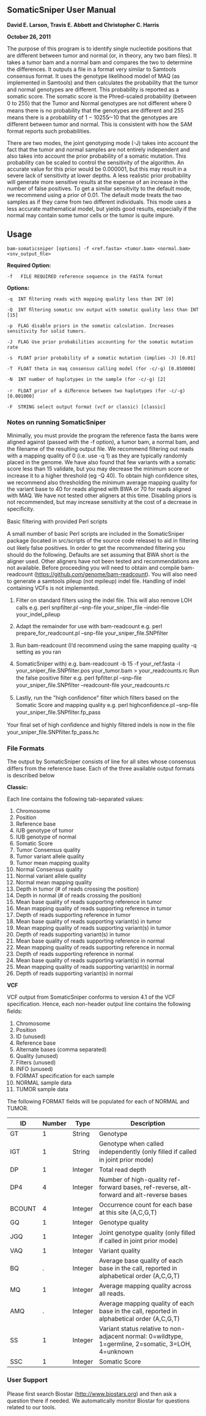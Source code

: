 
## SomaticSniper User Manual

__David E. Larson, Travis E. Abbott and Christopher C. Harris__

__October 26, 2011__


The purpose of this program is to identify single nucleotide positions that are diﬀerent between tumor and normal (or, in theory, any two bam ﬁles). It takes a tumor bam and a normal bam and compares the two to determine the diﬀerences. It outputs a ﬁle in a format very similar to Samtools consensus format. It uses the genotype likelihood model of MAQ (as implemented in Samtools) and then calculates the probability that the tumor and normal genotypes are diﬀerent. This probability is reported as a somatic score. The somatic score is the Phred-scaled probability (between 0 to 255) that the Tumor and Normal genotypes are not diﬀerent where 0 means there is no probability that the genotypes are diﬀerent and 255 means there is a probability of 1 − 10255∕−10 that the genotypes are diﬀerent between tumor and normal. This is consistent with how the SAM format reports such probabilities.

There are two modes, the joint genotyping mode (-J) takes into account the fact that the tumor and normal samples are not entirely independent and also takes into account the prior probability of a somatic mutation. This probability can be scaled to control the sensitivity of the algorithm. An accurate value for this prior would be 0.000001, but this may result in a severe lack of sensitivity at lower depths. A less realistic prior probability will generate more sensitive results at the expense of an increase in the number of false positives. To get a similar sensitivity to the default mode, we recommend using a prior of 0.01. The default mode treats the two samples as if they came from two diﬀerent individuals. This mode uses a less accurate mathematical model, but yields good results, especially if the normal may contain some tumor cells or the tumor is quite impure.

## Usage

`bam-somaticsniper [options] -f <ref.fasta> <tumor.bam> <normal.bam> <snv_output_ﬁle>`

__Required Option:__

`-f   FILE REQUIRED reference sequence in the FASTA format`

__Options:__

`-q  INT ﬁltering reads with mapping quality less than INT [0]`

`-Q  INT ﬁltering somatic snv output with somatic quality less than INT [15]`

`-p  FLAG disable priors in the somatic calculation. Increases sensitivity for solid tumors.`

`-J  FLAG Use prior probabilities accounting for the somatic mutation rate`

`-s  FLOAT prior probability of a somatic mutation (implies -J) [0.01]`

`-T  FLOAT theta in maq consensus calling model (for -c/-g) [0.850000]`

`-N  INT number of haplotypes in the sample (for -c/-g) [2]`

`-r  FLOAT prior of a diﬀerence between two haplotypes (for -c/-g) [0.001000]`

`-F  STRING select output format (vcf or classic) [classic]`

### Notes on running SomaticSniper

Minimally, you must provide the program the reference fasta the bams were aligned against (passed with the -f option), a tumor bam, a normal bam, and the ﬁlename of the resulting output ﬁle. We recommend ﬁltering out reads with a mapping quality of 0 (i.e. use -q 1) as they are typically randomly placed in the genome. We have also found that few variants with a somatic score less than 15 validate, but you may decrease the minimum score or increase it to a higher threshold (eg -Q 40). To obtain high conﬁdence sites, we recommend also thresholding the minimum average mapping quality for the variant base to 40 for reads aligned with BWA or 70 for reads aligned with MAQ. We have not tested other aligners at this time. Disabling priors is not recommended, but may increase sensitivity at the cost of a decrease in speciﬁcity.

Basic ﬁltering with provided Perl scripts

A small number of basic Perl scripts are included in the SomaticSniper package (located in src/scripts of the source code release) to aid in ﬁltering out likely false positives. In order to get the recommended ﬁltering you should do the following. Defaults are set assuming that BWA short is the aligner used. Other aligners have not been tested and recommendations are not available. Before proceeding you will need to obtain and compile bam-readcount (https://github.com/genome/bam-readcount). You will also need to generate a samtools pileup (not mpileup) indel ﬁle. Handling of indel containing VCFs is not implemented.

1. Filter on standard ﬁlters using the indel ﬁle. This will also remove LOH calls e.g. perl snpﬁlter.pl –snp-ﬁle your_sniper_ﬁle –indel-ﬁle your_indel_pileup

2. Adapt the remainder for use with bam-readcount e.g. perl prepare_for_readcount.pl –snp-ﬁle your_sniper_ﬁle.SNPﬁlter

3. Run bam-readcount (I’d recommend using the same mapping quality -q setting as you ran 

4. SomaticSniper with) e.g. bam-readcount -b 15 -f your_ref.fasta -l your_sniper_ﬁle.SNPﬁlter.pos your_tumor.bam > your_readcounts.rc
    Run the false positive ﬁlter e.g. perl fpﬁlter.pl –snp-ﬁle your_sniper_ﬁle.SNPﬁlter –readcount-ﬁle your_readcounts.rc

5. Lastly, run the "high conﬁdence" ﬁlter which ﬁlters based on the Somatic Score and mapping quality e.g. perl highconﬁdence.pl –snp-ﬁle your_sniper_ﬁle.SNPﬁlter.fp_pass

Your ﬁnal set of high conﬁdence and highly ﬁltered indels is now in the ﬁle your_sniper_ﬁle.SNPﬁlter.fp_pass.hc

### File Formats

The output by SomaticSniper consists of line for all sites whose consensus diﬀers from the reference base. Each of the three available output formats is described below

__Classic:__

Each line contains the following tab-separated values:

 1. Chromosome
 2. Position
 3. Reference base
 4. IUB genotype of tumor
 5. IUB genotype of normal
 6. Somatic Score
 7. Tumor Consensus quality
 8. Tumor variant allele quality
 9. Tumor mean mapping quality
 10. Normal Consensus quality
 11. Normal variant allele quality
 12. Normal mean mapping quality
 13. Depth in tumor (# of reads crossing the position)
 14. Depth in normal (# of reads crossing the position)
 15. Mean base quality of reads supporting reference in tumor
 16. Mean mapping quality of reads supporting reference in tumor
 17. Depth of reads supporting reference in tumor
 18. Mean base quality of reads supporting variant(s) in tumor
 19. Mean mapping quality of reads supporting variant(s) in tumor
 20. Depth of reads supporting variant(s) in tumor
 21. Mean base quality of reads supporting reference in normal
 22. Mean mapping quality of reads supporting reference in normal
 23. Depth of reads supporting reference in normal
 24. Mean base quality of reads supporting variant(s) in normal
 25. Mean mapping quality of reads supporting variant(s) in normal
 26. Depth of reads supporting variant(s) in normal

__VCF__

VCF output from SomaticSniper conforms to version 4.1 of the VCF speciﬁcation. Hence, each non-header output line contains the following ﬁelds:

 1. Chromosome
 2. Position
 3. ID (unused)
 4. Reference base
 5. Alternate bases (comma separated)
 6. Quality (unused)
 7. Filters (unused)
 8. INFO (unused)
 9. FORMAT speciﬁcation for each sample
 10. NORMAL sample data
 11. TUMOR sample data

The following FORMAT ﬁelds will be populated for each of NORMAL and TUMOR.
 
| ID | Number | Type | Description |
| --- | ------ | ---- | -----------|
| GT | 1 | String | Genotype |
|IGT | 1 | String |Genotype when called independently (only ﬁlled if called in joint prior mode)|
| DP | 1 | Integer| Total read depth |
| DP4| 4 | Integer | Number of high-quality ref-forward bases, ref-reverse, alt-forward and alt-reverse bases |
| BCOUNT | 4 | Integer | Occurrence count for each base at this site (A,C,G,T) |
| GQ |1 | Integer | Genotype quality |
| JGQ | 1 | Integer | Joint genotype quality (only ﬁlled if called in joint prior mode) |
| VAQ | 1 | Integer | Variant quality |
| BQ  | . | Integer | Average base quality of each base in the call, reported in alphabetical order (A,C,G,T) | 
| MQ | 1 | Integer  | Average mapping quality across all reads. |
| AMQ | . | Integer | Average mapping quality of each base in the call, reported in alphabetical order (A,C,G,T) |
| SS | 1 | Integer  | Variant status relative to non-adjacent normal: 0=wildtype, 1=germline, 2=somatic, 3=LOH, 4=unknown |
| SSC | 1 | Integer | Somatic Score |

### User Support

Please ﬁrst search Biostar (http://www.biostars.org) and then ask a question there if needed. We automatically monitor Biostar for questions related to our tools. 
